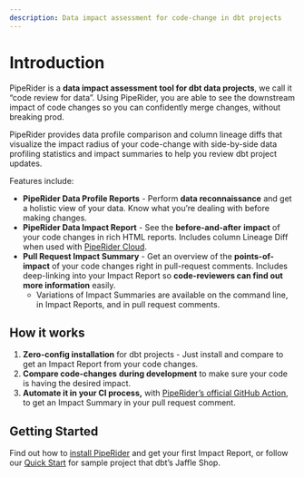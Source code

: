 ```yaml
---
description: Data impact assessment for code-change in dbt projects
---
```


# Introduction

PipeRider is a **data impact assessment tool for dbt data projects**, we call it “code review for data”. Using PipeRider, you are able to see the downstream impact of code changes so you can confidently merge changes, without breaking prod.

PipeRider provides data profile comparison and column lineage diffs that visualize the impact radius of your code-change with side-by-side data profiling statistics and impact summaries to help you review dbt project updates.

Features include:

* **PipeRider Data Profile Reports** - Perform **data reconnaissance** and get a holistic view of your data. Know what you’re dealing with before making changes.
* **PipeRider Data Impact Report** - See the **before-and-after** **impact** of your code changes in rich HTML reports. Includes column Lineage Diff when used with [PipeRider Cloud](broken-reference).
* **Pull Request Impact Summary** - Get an overview of the **points-of-impact** of your code changes right in pull-request comments. Includes deep-linking into your Impact Report so **code-reviewers can find out more information** easily.
  * Variations of Impact Summaries are available on the command line, in Impact Reports, and in pull request comments.

## How it works

1. **Zero-config installation** for dbt projects - Just install and compare to get an Impact Report from your code changes.
2. **Compare code-changes** **during development** to make sure your code is having the desired impact.
3. **Automate it in your CI process,** with [PipeRider’s official GitHub Action](https://github.com/marketplace/actions/piperider-compare-action), to get an Impact Summary in your pull request comment.&#x20;

## Getting Started

Find out how to [install PipeRider](get-started/install-piperider.md) and get your first Impact Report, or follow our [Quick Start](get-started/quick-start.md) for sample project that dbt’s Jaffle Shop.
